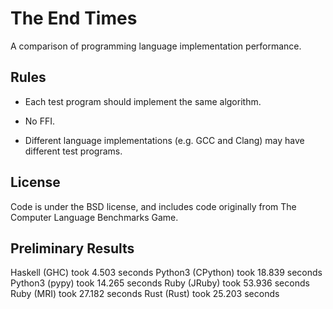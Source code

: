 # The End Times

A comparison of programming language implementation performance.

## Rules

* Each test program should implement the same algorithm.

* No FFI.

* Different language implementations (e.g. GCC and Clang) may have
  different test programs.

## License

Code is under the BSD license, and includes code originally from The
Computer Language Benchmarks Game.

## Preliminary Results

Haskell (GHC) took 4.503 seconds
Python3 (CPython) took 18.839 seconds
Python3 (pypy) took 14.265 seconds
Ruby (JRuby) took 53.936 seconds
Ruby (MRI) took 27.182 seconds
Rust (Rust) took 25.203 seconds
